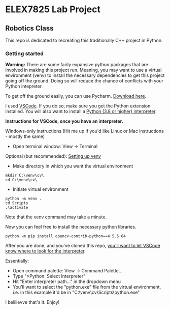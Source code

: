 # ELEX7825 Lab Project
## Robotics Class

This repo is dedicated to recreating this traditionally C++ project in Python.

### Getting started

**Warning:** There are some fairly expansive python packages that are involved in making this project run. Meaning, you may want to use a virtual environment (venv) to install the necessary dependencies to get this project going off the ground. Doing so will reduce the chance of conflicts with your Python intepreter.

To get off the ground easily, you can use Pycharm. [Download here](https://www.jetbrains.com/pycharm/download/?source=google&medium=cpc&campaign=14127625109&term=pycharm&gclid=CjwKCAjwzNOaBhAcEiwAD7Tb6JqPqNrwgy7yFO-BIpM8fSL1DFGU2z9jYmhT7CukPeDBStthFBAjBhoCJ9UQAvD_BwE#section=windows).

I used [VSCode](https://code.visualstudio.com/). If you do so, make sure you get the Python extension installed. You will also want to install a [Python (3.8 or higher) interpreter](https://www.python.org/downloads/).

**Instructions for VSCode, once you have an interpreter.**

Windows-only instructions (Hit me up if you'd like Linux or Mac instructions - mostly the same)

- Open terminal window: View -> Terminal

Optional (but recommended): [Setting up venv](https://realpython.com/python-virtual-environments-a-primer)

- Make directory in which you want the virtual environment
```
mkdir C:\venv\cv\
cd C:\venv\cv\
```
- Initiate virtual environment
```
python -m venv .
cd Scripts
.\activate
```
Note that the venv command may take a minute.

Now you can feel free to install the necessary python libraries.
```
python -m pip install opencv-contrib-python==4.5.5.64
```
After you are done, and you've cloned this repo, [you'll want to let VSCode know where to look for the interpreter](https://code.visualstudio.com/docs/python/environments).

Essentially:
- Open command palette: View -> Command Palette...
- Type ">Python: Select Interpreter"
- Hit "Enter interpreter path..." in the dropdown menu
- You'll want to select the "python.exe" file from the virtual environment, i.e. in this example it'd be in "C:\venv\cv\Scripts\python.exe"

I beliiievve that's it. Enjoy!
